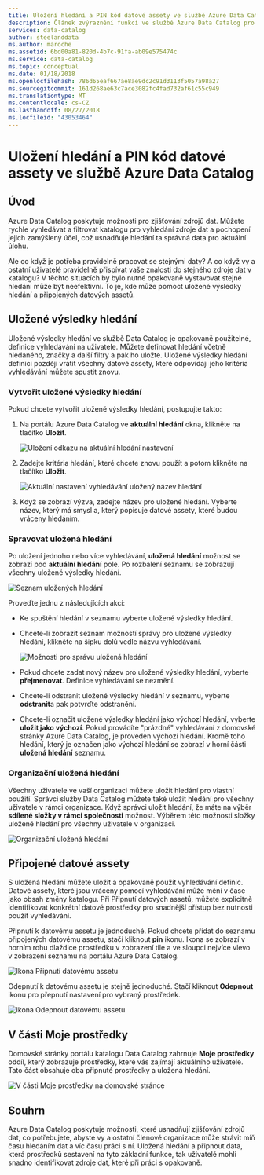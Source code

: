 ```yaml
---
title: Uložení hledání a PIN kód datové assety ve službě Azure Data Catalog
description: Článek zvýraznění funkcí ve službě Azure Data Catalog pro ukládání zdroje dat a datové prostředky pro pozdější použití.
services: data-catalog
author: steelanddata
ms.author: maroche
ms.assetid: 6bd00a81-820d-4b7c-91fa-ab09e575474c
ms.service: data-catalog
ms.topic: conceptual
ms.date: 01/18/2018
ms.openlocfilehash: 786d65eaf667ae8ae9dc2c91d3113f5057a98a27
ms.sourcegitcommit: 161d268ae63c7ace3082fc4fad732af61c55c949
ms.translationtype: MT
ms.contentlocale: cs-CZ
ms.lasthandoff: 08/27/2018
ms.locfileid: "43053464"
---
```

# <a name="save-searches-and-pin-data-assets-in-azure-data-catalog"></a>Uložení hledání a PIN kód datové assety ve službě Azure Data Catalog
## <a name="introduction"></a>Úvod
Azure Data Catalog poskytuje možnosti pro zjišťování zdrojů dat. Můžete rychle vyhledávat a filtrovat katalogu pro vyhledání zdroje dat a pochopení jejich zamýšlený účel, což usnadňuje hledání ta správná data pro aktuální úlohu.

Ale co když je potřeba pravidelně pracovat se stejnými daty? A co když vy a ostatní uživatelé pravidelně přispívat vaše znalosti do stejného zdroje dat v katalogu? V těchto situacích by bylo nutné opakovaně vystavovat stejné hledání může být neefektivní. To je, kde může pomoct uložené výsledky hledání a připojených datových assetů.

## <a name="saved-searches"></a>Uložené výsledky hledání
Uložené výsledky hledání ve službě Data Catalog je opakovaně použitelné, definice vyhledávání na uživatele. Můžete definovat hledání včetně hledaného, značky a další filtry a pak ho uložte. Uložené výsledky hledání definici později vrátit všechny datové assety, které odpovídají jeho kritéria vyhledávání můžete spustit znovu.

### <a name="create-a-saved-search"></a>Vytvořit uložené výsledky hledání
Pokud chcete vytvořit uložené výsledky hledání, postupujte takto:
1. Na portálu Azure Data Catalog ve **aktuální hledání** okna, klikněte na tlačítko **Uložit**. 

    ![Uložení odkazu na aktuální hledání nastavení](./media/data-catalog-how-to-save-pin/01-save-option.png) 

2. Zadejte kritéria hledání, které chcete znovu použít a potom klikněte na tlačítko **Uložit**.

    ![Aktuální nastavení vyhledávání uložený název hledání](./media/data-catalog-how-to-save-pin/02-name.png)

3. Když se zobrazí výzva, zadejte název pro uložené hledání. Vyberte název, který má smysl a, který popisuje datové assety, které budou vráceny hledáním.

### <a name="manage-saved-searches"></a>Spravovat uložená hledání
Po uložení jednoho nebo více vyhledávání, **uložená hledání** možnost se zobrazí pod **aktuální hledání** pole. Po rozbalení seznamu se zobrazují všechny uložené výsledky hledání.

 ![Seznam uložených hledání](./media/data-catalog-how-to-save-pin/03-list.png)

Proveďte jednu z následujících akcí:

* Ke spuštění hledání v seznamu vyberte uložené výsledky hledání.

* Chcete-li zobrazit seznam možností správy pro uložené výsledky hledání, klikněte na šipku dolů vedle názvu vyhledávání.

    ![Možnosti pro správu uložená hledání](./media/data-catalog-how-to-save-pin/04-managing.png)

* Pokud chcete zadat nový název pro uložené výsledky hledání, vyberte **přejmenovat**. Definice vyhledávání se nezmění.

* Chcete-li odstranit uložené výsledky hledání v seznamu, vyberte **odstranit**a pak potvrďte odstranění.

* Chcete-li označit uložené výsledky hledání jako výchozí hledání, vyberte **uložit jako výchozí**. Pokud provádíte "prázdné" vyhledávání z domovské stránky Azure Data Catalog, je proveden výchozí hledání. Kromě toho hledání, který je označen jako výchozí hledání se zobrazí v horní části **uložená hledání** seznamu.

### <a name="organizational-saved-searches"></a>Organizační uložená hledání
Všechny uživatele ve vaší organizaci můžete uložit hledání pro vlastní použití. Správci služby Data Catalog můžete také uložit hledání pro všechny uživatele v rámci organizace. Když správci uložit hledání, že máte na výběr **sdílené složky v rámci společnosti** možnost. Výběrem této možnosti složky uložené hledání pro všechny uživatele v organizaci.

 ![Organizační uložená hledání](./media/data-catalog-how-to-save-pin/08-organizational-saved-search.png)

## <a name="pinned-data-assets"></a>Připojené datové assety
S uložená hledání můžete uložit a opakovaně použít vyhledávání definic. Datové assety, které jsou vráceny pomocí vyhledávání může mění v čase jako obsah změny katalogu. Při Připnutí datových assetů, můžete explicitně identifikovat konkrétní datové prostředky pro snadnější přístup bez nutnosti použít vyhledávání.

Připnutí k datovému assetu je jednoduché. Pokud chcete přidat do seznamu připojených datovému assetu, stačí kliknout **pin** ikonu. Ikona se zobrazí v horním rohu dlaždice prostředku v zobrazení tile a ve sloupci nejvíce vlevo v zobrazení seznamu na portálu Azure Data Catalog.

![Ikona Připnutí datovému assetu](./media/data-catalog-how-to-save-pin/05-pinning.png)

Odepnutí k datovému assetu je stejně jednoduché. Stačí kliknout **Odepnout** ikonu pro přepnutí nastavení pro vybraný prostředek.

![Ikona Odepnout datovému assetu](./media/data-catalog-how-to-save-pin/06-unpinning.png)

## <a name="the-my-assets-section"></a>V části Moje prostředky
Domovské stránky portálu katalogu Data Catalog zahrnuje **Moje prostředky** oddíl, který zobrazuje prostředky, které vás zajímají aktuálního uživatele. Tato část obsahuje oba připnuté prostředky a uložená hledání.

![V části Moje prostředky na domovské stránce](./media/data-catalog-how-to-save-pin/07-my-assets.png)

## <a name="summary"></a>Souhrn
Azure Data Catalog poskytuje možnosti, které usnadňují zjišťování zdrojů dat, co potřebujete, abyste vy a ostatní členové organizace může strávit míň času hledáním dat a víc času práci s ní. Uložená hledání a připnout data, která prostředků sestavení na tyto základní funkce, tak uživatelé mohli snadno identifikovat zdroje dat, které při práci s opakovaně.
